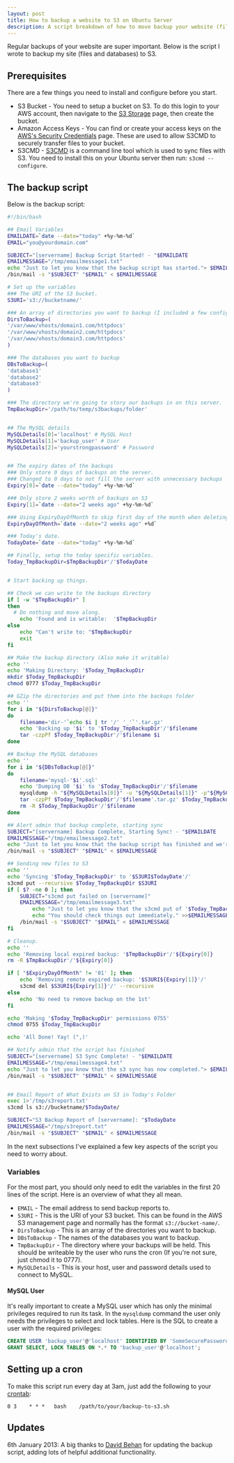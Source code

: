 ```yaml
---
layout: post
title: How to backup a website to S3 on Ubuntu Server
description: A script breakdown of how to move backup your website (files and database) to Amazon S3 on Ubuntu Server
---
```

Regular backups of your website are super important. Below is the script I wrote to backup my site (files and databases) to S3.

## Prerequisites

There are a few things you need to install and configure before you start. 

* S3 Bucket - You need to setup a bucket on S3. To do this login to your AWS account, then navigate to the [S3 Storage](https://console.aws.amazon.com/s3/home?region=us-east-1) page, then create the bucket.
* Amazon Access Keys - You can find or create your access keys on the [AWS's Security Credentials](https://console.aws.amazon.com/iam/home?#security_credential) page. These are used to allow S3CMD to securely transfer files to your bucket.
* S3CMD - [S3CMD](http://s3tools.org/s3cmd) is a command line tool which is used to sync files with S3. You need to install this on your Ubuntu server then run: `s3cmd --configure`. 

## The backup script

Below is the backup script:

```bash
#!/bin/bash

## Email Variables
EMAILDATE=`date --date="today" +%y-%m-%d`
EMAIL="you@yourdomain.com"

SUBJECT="[servername] Backup Script Started! - "$EMAILDATE
EMAILMESSAGE="/tmp/emailmessage1.txt"
echo "Just to let you know that the backup script has started."> $EMAILMESSAGE
/bin/mail -s "$SUBJECT" "$EMAIL" < $EMAILMESSAGE

# Set up the variables
### The URI of the S3 bucket.
S3URI='s3://bucketname/'

### An array of directories you want to backup (I included a few configuration directories to).
DirsToBackup=(
'/var/www/vhosts/domain1.com/httpdocs'
'/var/www/vhosts/domain2.com/httpdocs'
'/var/www/vhosts/domain3.com/httpdocs'
)

### The databases you want to backup
DBsToBackup=(
'database1'
'database2'
'database3'
)

### The directory we're going to story our backups in on this server.
TmpBackupDir='/path/to/temp/s3backups/folder'


## The MySQL details
MySQLDetails[0]='localhost' # MySQL Host
MySQLDetails[1]='backup_user' # User
MySQLDetails[2]='yourstrongpassword' # Password


## The expiry dates of the backups
### Only store 0 days of backups on the server.
### Changed to 0 days to not fill the server with unnecessary backups
Expiry[0]=`date --date="today" +%y-%m-%d`

### Only store 2 weeks worth of backups on S3 
Expiry[1]=`date --date="2 weeks ago" +%y-%m-%d`

### Using ExpiryDayOfMonth to skip first day of the month when deleting so monthly backups are kept on s3
ExpiryDayOfMonth=`date --date="2 weeks ago" +%d`

### Today's date.
TodayDate=`date --date="today" +%y-%m-%d`

## Finally, setup the today specific variables.
Today_TmpBackupDir=$TmpBackupDir'/'$TodayDate


# Start backing up things.

## Check we can write to the backups directory
if [ -w "$TmpBackupDir" ]
then
  # Do nothing and move along.
    echo 'Found and is writable:  '$TmpBackupDir
else
    echo "Can't write to: "$TmpBackupDir
    exit
fi

## Make the backup directory (Also make it writable)
echo ''
echo 'Making Directory: '$Today_TmpBackupDir
mkdir $Today_TmpBackupDir
chmod 0777 $Today_TmpBackupDir

## GZip the directories and put them into the backups folder
echo ''
for i in "${DirsToBackup[@]}"
do
    filename='dir-'`echo $i | tr '/' '_'`'.tar.gz'
    echo 'Backing up '$i' to '$Today_TmpBackupDir'/'$filename
    tar -czpPf $Today_TmpBackupDir'/'$filename $i
done

## Backup the MySQL databases
echo ''
for i in "${DBsToBackup[@]}"
do
    filename='mysql-'$i'.sql'
    echo 'Dumping DB '$i' to '$Today_TmpBackupDir'/'$filename
    mysqldump -h "${MySQLDetails[0]}" -u "${MySQLDetails[1]}" -p"${MySQLDetails[2]}" $i > $Today_TmpBackupDir'/'$filename
    tar -czpPf $Today_TmpBackupDir'/'$filename'.tar.gz' $Today_TmpBackupDir'/'$filename
    rm -R $Today_TmpBackupDir'/'$filename
done

## Alert admin that backup complete, starting sync
SUBJECT="[servername] Backup Complete, Starting Sync! - "$EMAILDATE
EMAILMESSAGE="/tmp/emailmessage2.txt"
echo "Just to let you know that the backup script has finished and we're starting sync to s3 now."> $EMAILMESSAGE
/bin/mail -s "$SUBJECT" "$EMAIL" < $EMAILMESSAGE

## Sending new files to S3
echo ''
echo 'Syncing '$Today_TmpBackupDir' to '$S3URI$TodayDate'/'
s3cmd put --recursive $Today_TmpBackupDir $S3URI
if [ $? -ne 0 ]; then
    SUBJECT="s3cmd put failed on [servername]"
    EMAILMESSAGE="/tmp/emailmessage3.txt"
        echo "Just to let you know that the s3cmd put of '$Today_TmpBackupDir' failed."> $EMAILMESSAGE
        echo "You should check things out immediately." >>$EMAILMESSAGE
    /bin/mail -s "$SUBJECT" "$EMAIL" < $EMAILMESSAGE
fi

# Cleanup.
echo ''
echo 'Removing local expired backup: '$TmpBackupDir'/'${Expiry[0]}
rm -R $TmpBackupDir'/'${Expiry[0]}

if [ "$ExpiryDayOfMonth" != '01' ]; then
    echo 'Removing remote expired backup: '$S3URI${Expiry[1]}'/'
    s3cmd del $S3URI${Expiry[1]}'/' --recursive
else
    echo 'No need to remove backup on the 1st'
fi

echo 'Making '$Today_TmpBackupDir' permissions 0755'
chmod 0755 $Today_TmpBackupDir

echo 'All Done! Yay! (",)'

## Notify admin that the script has finished
SUBJECT="[servername] S3 Sync Complete! - "$EMAILDATE
EMAILMESSAGE="/tmp/emailmessage4.txt"
echo "Just to let you know that the s3 sync has now completed."> $EMAILMESSAGE
/bin/mail -s "$SUBJECT" "$EMAIL" < $EMAILMESSAGE


## Email Report of What Exists on S3 in Today's Folder
exec 1>'/tmp/s3report.txt'
s3cmd ls s3://bucketname/$TodayDate/

SUBJECT="S3 Backup Report of [servername]: "$TodayDate
EMAILMESSAGE="/tmp/s3report.txt"
/bin/mail -s "$SUBJECT" "$EMAIL" < $EMAILMESSAGE
```

In the next subsections I've explained a few key aspects of the script you need to worry about.

### Variables

For the most part, you should only need to edit the variables in the first 20 lines of the script. Here is an overview of what they all mean.

* `EMAIL` - The email address to send backup reports to.
* `S3URI` - This is the URI of your S3 bucket. This can be found in the AWS S3 management page and normally has the format `s3://bucket-name/`.
* `DirsToBackup` - This is an array of the directories you want to backup. 
* `DBsToBackup` - The names of the databases you want to backup.
* `TmpBackupDir` - The directory where your backups will be held. This should be writeable by the user who runs the cron (If you're not sure, just chmod it to 0777). 
* `MySQLDetails` - This is your host, user and password details used to connect to MySQL.

#### MySQL User

It's really important to create a MySQL user which has only the minimal privileges required to run its task. In the `mysqldump` command the user only needs the privileges to select and lock tables. Here is the SQL to create a user with the required  privileges:

```sql
CREATE USER 'backup_user'@'localhost' IDENTIFIED BY 'SomeSecurePassword!';
GRANT SELECT, LOCK TABLES ON *.* TO 'backup_user'@'localhost';
```


## Setting up a cron
To make this script run every day at 3am, just add the following to your [crontab](http://www.adminschoice.com/crontab-quick-reference/):

```
0 3    * * *   bash    /path/to/your/backup-to-s3.sh
```

## Updates 

6th January 2013: A big thanks to [David Behan](https://twitter.com/davidbehan) for updating the backup script, adding lots of helpful additional functionality.

